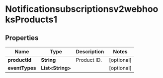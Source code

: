 
# Notificationsubscriptionsv2webhooksProducts1

## Properties
Name | Type | Description | Notes
------------ | ------------- | ------------- | -------------
**productId** | **String** | Product ID. |  [optional]
**eventTypes** | **List&lt;String&gt;** |  |  [optional]



